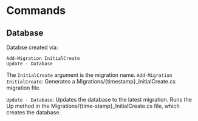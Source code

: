 ﻿# Commands

## Database
Databse created via: 
```
Add-Migration InitialCreate
Update - Database
```
The `InitialCreate` argument is the migration name.
`Add-Migration InitialCreate`: Generates a Migrations/{timestamp}_InitialCreate.cs migration file.

`Update - Database`: Updates the database to the latest migration.
Runs the Up method in the Migrations/{time-stamp}_InitialCreate.cs file, which creates the database.